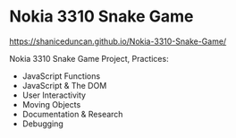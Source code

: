 # Nokia 3310 Snake Game
https://shaniceduncan.github.io/Nokia-3310-Snake-Game/

Nokia 3310 Snake Game Project, Practices:
- JavaScript Functions
- JavaScript & The DOM
- User Interactivity
- Moving Objects
- Documentation & Research
- Debugging
